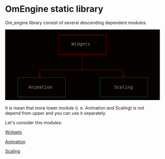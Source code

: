 # ﻿OmEngine static library

Om_engine library consist of several descending dependent modules:

<img src='https://github.com/OrdinaryMind/om_engine/blob/om_engine_v_1_0/examples/library_structure.png'>

It is mean that more lower module (i. e. Animation and Scaling) is not depend
from upper and you can use it separately.

Let's consider this modules:

[Widgets](https://github.com/OrdinaryMind/om_engine/blob/om_engine_v_1_0/third_party/animation.md)

[Animation](https://github.com/OrdinaryMind/om_engine/blob/om_engine_v_1_0/third_party/animation.md)

[Scaling](https://github.com/OrdinaryMind/om_engine/blob/om_engine_v_1_0/third_party/animation.md)